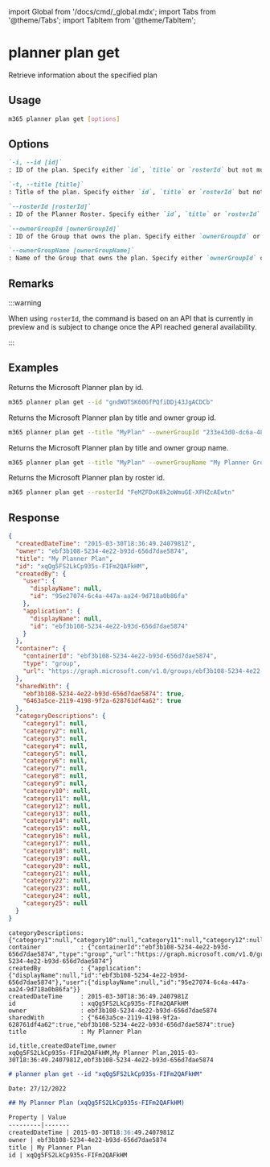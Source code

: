 <!-- DISCLAIMER: All secrets, passwords, and sensitive values in this document are examples only and not real credentials. -->
import Global from '/docs/cmd/_global.mdx';
import Tabs from '@theme/Tabs';
import TabItem from '@theme/TabItem';

# planner plan get

Retrieve information about the specified plan

## Usage

```sh
m365 planner plan get [options]
```

## Options

```md definition-list
`-i, --id [id]`
: ID of the plan. Specify either `id`, `title` or `rosterId` but not multiple.

`-t, --title [title]`
: Title of the plan. Specify either `id`, `title` or `rosterId` but not multiple.

`--rosterId [rosterId]`
: ID of the Planner Roster. Specify either `id`, `title` or `rosterId` but not multiple.

`--ownerGroupId [ownerGroupId]`
: ID of the Group that owns the plan. Specify either `ownerGroupId` or `ownerGroupName` when using `title` but not both.

`--ownerGroupName [ownerGroupName]`
: Name of the Group that owns the plan. Specify either `ownerGroupId` or `ownerGroupName` when using `title` but not both.
```

<Global />

## Remarks

:::warning

When using `rosterId`, the command is based on an API that is currently in preview and is subject to change once the API reached general availability.

:::

## Examples

Returns the Microsoft Planner plan by id.

```sh
m365 planner plan get --id "gndWOTSK60GfPQfiDDj43JgACDCb"
```

Returns the Microsoft Planner plan by title and owner group id.

```sh
m365 planner plan get --title "MyPlan" --ownerGroupId "233e43d0-dc6a-482e-9b4e-0de7a7bce9b4"
```

Returns the Microsoft Planner plan by title and owner group name.

```sh
m365 planner plan get --title "MyPlan" --ownerGroupName "My Planner Group"
```

Returns the Microsoft Planner plan by roster id.

```sh
m365 planner plan get --rosterId "FeMZFDoK8k2oWmuGE-XFHZcAEwtn"
```

## Response

<Tabs>
  <TabItem value="JSON">

  ```json
  {
    "createdDateTime": "2015-03-30T18:36:49.2407981Z",
    "owner": "ebf3b108-5234-4e22-b93d-656d7dae5874",
    "title": "My Planner Plan",
    "id": "xqQg5FS2LkCp935s-FIFm2QAFkHM",
    "createdBy": {
      "user": {
        "displayName": null,
        "id": "95e27074-6c4a-447a-aa24-9d718a0b86fa"
      },
      "application": {
        "displayName": null,
        "id": "ebf3b108-5234-4e22-b93d-656d7dae5874"
      }
    },
    "container": {
      "containerId": "ebf3b108-5234-4e22-b93d-656d7dae5874",
      "type": "group",
      "url": "https://graph.microsoft.com/v1.0/groups/ebf3b108-5234-4e22-b93d-656d7dae5874"
    },
    "sharedWith": {
      "ebf3b108-5234-4e22-b93d-656d7dae5874": true,
      "6463a5ce-2119-4198-9f2a-628761df4a62": true
    },
    "categoryDescriptions": {
      "category1": null,
      "category2": null,
      "category3": null,
      "category4": null,
      "category5": null,
      "category6": null,
      "category7": null,
      "category8": null,
      "category9": null,
      "category10": null,
      "category11": null,
      "category12": null,
      "category13": null,
      "category14": null,
      "category15": null,
      "category16": null,
      "category17": null,
      "category18": null,
      "category19": null,
      "category20": null,
      "category21": null,
      "category22": null,
      "category23": null,
      "category24": null,
      "category25": null
    }
  }
  ```

  </TabItem>
  <TabItem value="Text">

  ```text
  categoryDescriptions: {"category1":null,"category10":null,"category11":null,"category12":null,"category13":null,"category14":null,"category15":null,"category16":null,"category17":null,"category18":null,"category19":null,"category2":null,"category20":null,"category21":null,"category22":null,"category23":null,"category24":null,"category25":null,"category3":null,"category4":null,"category5":null,"category6":null,"category7":null,"category8":null,"category9":null}
  container           : {"containerId":"ebf3b108-5234-4e22-b93d-656d7dae5874","type":"group","url":"https://graph.microsoft.com/v1.0/groups/ebf3b108-5234-4e22-b93d-656d7dae5874"}
  createdBy           : {"application":{"displayName":null,"id":"ebf3b108-5234-4e22-b93d-656d7dae5874"},"user":{"displayName":null,"id":"95e27074-6c4a-447a-aa24-9d718a0b86fa"}}
  createdDateTime     : 2015-03-30T18:36:49.2407981Z
  id                  : xqQg5FS2LkCp935s-FIFm2QAFkHM
  owner               : ebf3b108-5234-4e22-b93d-656d7dae5874
  sharedWith          : {"6463a5ce-2119-4198-9f2a-628761df4a62":true,"ebf3b108-5234-4e22-b93d-656d7dae5874":true}
  title               : My Planner Plan
  ```

  </TabItem>
  <TabItem value="CSV">

  ```csv
  id,title,createdDateTime,owner
  xqQg5FS2LkCp935s-FIFm2QAFkHM,My Planner Plan,2015-03-30T18:36:49.2407981Z,ebf3b108-5234-4e22-b93d-656d7dae5874
  ```

  </TabItem>
  <TabItem value="Markdown">

  ```md
  # planner plan get --id "xqQg5FS2LkCp935s-FIFm2QAFkHM"

  Date: 27/12/2022

  ## My Planner Plan (xqQg5FS2LkCp935s-FIFm2QAFkHM)

  Property | Value
  ---------|-------
  createdDateTime | 2015-03-30T18:36:49.2407981Z
  owner | ebf3b108-5234-4e22-b93d-656d7dae5874
  title | My Planner Plan
  id | xqQg5FS2LkCp935s-FIFm2QAFkHM
  ```

  </TabItem>
</Tabs>
